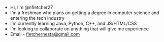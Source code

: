 - Hi, I’m @nfletcher27
- I’m a freshman who plans on getting a degree in computer science and entering the tech industry
- I’m currently learning Java, Python, C++, and JS/HTML/CSS
- I’m looking to collaborate on anything that will give me experience
- Email - fletchernesta@gmail.com 

<!---
nfletcher27/nfletcher27 is a ✨ special ✨ repository because its `README.md` (this file) appears on your GitHub profile.
You can click the Preview link to take a look at your changes.
--->
